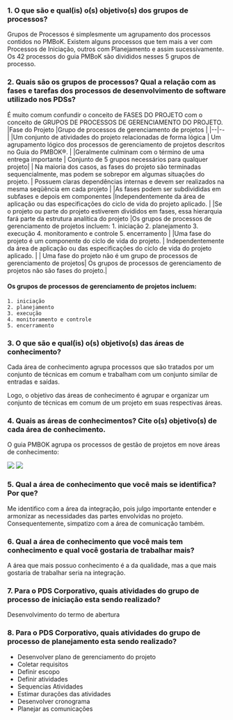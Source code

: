 ### 1.  O que são e qual(is) o(s) objetivo(s) dos grupos de processos?

Grupos de Processos é simplesmente um agrupamento dos processos contidos no PMBoK. Existem alguns processos que tem mais a ver com Processos de Iniciação, outros com Planejamento e assim sucessivamente. Os 42 processos do guia PMBoK são divididos nesses 5 grupos de processo.

### 2.  Quais são os grupos de processos? Qual a relação com as fases e tarefas dos processos de desenvolvimento de software utilizado nos PDSs?


É muito comum confundir o conceito de FASES DO PROJETO com o conceito de GRUPOS DE PROCESSOS DE GERENCIAMENTO DO PROJETO.
|Fase do Projeto  |Grupo de processos de gerenciamento de projetos   |
|--|--|
|Um conjunto de atividades do projeto relacionadas de forma lógica  | Um agrupamento lógico dos processos de gerenciamento de projetos descritos no Guia do PMBOK®. |
|Geralmente culminam com o término de uma entrega importante | Conjunto de 5 grupos necessários para qualquer projeto|
| Na maioria dos casos, as fases do projeto são terminadas sequencialmente, mas podem se sobrepor em algumas situações do projeto. | Possuem claras dependências internas e devem ser realizados na mesma seqüência em cada projeto |
|As fases podem ser subdivididas em subfases e depois em componentes |Independentemente da área de aplicação ou das especificações do ciclo de vida do projeto aplicado. |
|Se o projeto ou parte do projeto estiverem divididos em fases, essa hierarquia fará parte da estrutura analítica do projeto |Os grupos de processos de gerenciamento de projetos incluem:	1. iniciação 	2. planejamento 3. execução	4. monitoramento e controle 5. encerramento |
|Uma fase do projeto é um componente do ciclo de vida do projeto.  | Independentemente da área de aplicação ou das especificações do ciclo de vida do projeto aplicado.  |
| Uma fase do projeto não é um grupo de processos de gerenciamento de projetos| Os grupos de processos de gerenciamento de projetos não são fases do projeto.|

#### Os grupos de processos de gerenciamento de projetos incluem:
	1. iniciação
	2. planejamento
	3. execução
	4. monitoramento e controle
	5. encerramento


### 3.  O que são e qual(is) o(s) objetivo(s) das áreas de conhecimento?
Cada área de conhecimento agrupa processos que são tratados por um conjunto de técnicas em comum e trabalham com um conjunto similar de entradas e saídas.  
  
  Logo, o objetivo das áreas de conhecimento é agrupar e organizar um conjunto de técnicas em comum de um projeto em suas respectivas áreas.


### 4.  Quais as áreas de conhecimentos? Cite o(s) objetivo(s) de cada área de conhecimento.

O guia PMBOK agrupa os processos de gestão de projetos em nove áreas de conhecimento:  

[![](https://sites.google.com/site/gerenciadeprojetosdeti/_/rsrc/1374608106726/aulas-1/6---grupos-de-processos-e-areas-de-conhecimento-de-gestao-de-projeto/gerencia_de_projetos_cap_6_fig_4.png)](https://sites.google.com/site/gerenciadeprojetosdeti/aulas-1/6---grupos-de-processos-e-areas-de-conhecimento-de-gestao-de-projeto/gerencia_de_projetos_cap_6_fig_4.png?attredirects=0)
[![](https://sites.google.com/site/gerenciadeprojetosdeti/_/rsrc/1374608106726/aulas-1/6---grupos-de-processos-e-areas-de-conhecimento-de-gestao-de-projeto/gerencia_de_projetos_cap_6_fig_5.png)](https://sites.google.com/site/gerenciadeprojetosdeti/aulas-1/6---grupos-de-processos-e-areas-de-conhecimento-de-gestao-de-projeto/gerencia_de_projetos_cap_6_fig_5.png?attredirects=0)
### 5.  Qual a área de conhecimento que você mais se identifica? Por que?

Me identifico com a área da integração, pois julgo importante entender e armonizar as necessidades das partes envolvidas no projeto. Consequentemente, simpatizo com a área de comunicação também.

### 6.  Qual a área de conhecimento que você mais tem conhecimento e qual você gostaria de trabalhar mais?

A área que mais possuo conhecimento é a da qualidade, mas a que mais gostaria de trabalhar seria na integração.

### 7.  Para o PDS Corporativo, quais atividades do grupo de processo de iniciação esta sendo realizado?

Desenvolvimento do termo de abertura

### 8.  Para o PDS Corporativo, quais atividades do grupo de processo de planejamento esta sendo realizado?
- Desenvolver  plano de gerenciamento do projeto
- Coletar requisitos
- Definir escopo
- Definir atividades
- Sequencias Atividades
- Estimar durações das atividades
- Desenvolver cronograma
- Planejar as comunicações
